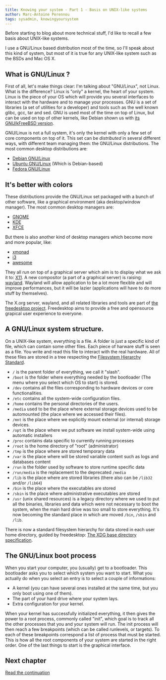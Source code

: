```yaml
---
title: Knowing your system - Part 1 - Basis on UNIX-like systems
author: Marc-Antoine Perennou
tags: sysadmin, knowingyoursystem
---
```


Before starting to blog about more technical stuff, I'd like to recall a few basis
about UNIX-like systems.

I use a GNU/Linux based distribution most of the time, so I'll speak about this kind of system,
but most of it is true for any UNIX-like system such as the BSDs and Mac OS X.

## What is GNU/Linux ?

First of all, let's make things clear: I'm talking about "GNU/Linux", not Linux.
What is the difference?
Linux is "only" a kernel, the heart of your system. Linux is the piece of your OS which
will provide you several interfaces to interact with the hardware and to manage your processes.
GNU is a set of libraries (a set of utilities for a developer) and tools such as the well known
glibc, gcc, tar and sed.
GNU is used most of the time on top of Linux, but can be used on top of other kernels, like
Debian shown us with [its GNU/kFreeBSD version](http://www.debian.org/ports/kfreebsd-gnu/).

GNU/Linux is not a full system, it's only the kernel with only a few set of core components on
top of it. This set can be _distributed_ in several different ways, with different team managing
them: the GNU/Linux distributions. The most common desktop distributions are:

* [Debian GNU/Linux](http://www.debian.org/)
* [Ubuntu GNU/Linux](http://www.ubuntu.com/) (Which is Debian-based)
* [Fedora GNU/Linux](http://fedoraproject.org/)

## It's better with colors

These distributions provide the GNU/Linux set packaged with a bunch of other software, like a
graphical environment (aka desktop/window manager). The most common desktop managers are:

* [GNOME](http://www.gnome.org/)
* [KDE](http://www.kde.org/)
* [XFCE](http://xfce.org/)

But there is also another kind of desktop managers which become more and more popular, like:

* [xmonad](http://xmonad.org/)
* [i3](http://i3wm.org/)
* [awesome](http://awesome.naquadah.org/)

They all run on top of a graphical server which aim is to display what we ask it to: [X11](http://www.x.org/wiki/).
A new compositor (a part of a graphical server) is raising: [wayland](http://wayland.freedesktop.org/).
Wayland will allow application to be a lot more flexible and will improve performances, but it will be
lazier (applications will have to do more stuff by themselves).

The X.org server, wayland, and all related libraries and tools are part of [the freedesktop project](http://www.freedesktop.org/wiki/).
Freedesktop aims to provide a free and opensource grapical user experience to everyone.

## A GNU/Linux system structure.

On a UNIX-like system, everything is a file.
A folder is just a specific kind of file, which can contain some other files.
Each piece of harware stuff is seen as a file. You write and read this file to
interact with the real hardware.
All of these files are stored in a tree respecting the [Filesystem Hierarchy Standard](http://en.wikipedia.org/wiki/Filesystem_Hierarchy_Standard).

* `/` is the parent folder of everything, we call it "slash".
* `/boot` is the folder where everything needed by the bootloader (The menu where you select which OS to start) is stored.
* `/dev` contains all the files corresponding to hardware devices or core functionalities.
* `/etc` contains all the system-wide configuration files.
* `/home` contains the personal directories of the users.
* `/media` used to be the place where external storage devices used to be automounted (the place where we accessed their files).
* `/mnt` is the place where we explicitly mount external (or internal) storage devices.
* `/opt` is the place where we put software we install system-wide using automatic installers
* `/proc` contains data specific to currently running processes
* `/root` is the home directory of "root" (administrator)
* `/tmp` is the place where are stored temporary data
* `/var` is the place where will be stored variable content such as logs and databases content
* `/run` is the folder used by software to store runtime specific data
* `/run/media` is the replacement to the deprecated `/media`
* `/lib` is the place where are stored libraries (there also can be `/lib32` and/or `/lib64`)
* `/bin` is the place where the executables are stored
* `/sbin` is the place where administrative executables are stored
* `/usr` (unix shared resources) is a legacy directory where we used to put all the binaries, libraries and data which
were not necessary to boot the system, when the main hard drive was too small to store everything. It's now becoming
the standard place in which are moved `/bin`, `/sbin` and `/lib`.

There is now a standard filesystem hierarchy for data stored in each user home directory, guided by freedesktop:
[The XDG base directory specification](http://standards.freedesktop.org/basedir-spec/basedir-spec-latest.html).

## The GNU/Linux boot process

When you start your computer, you (usually) get to a bootloader. This bootloader asks you to select which
system you want to start. What you actually do when you select an entry is to select a couple of informations:

* A kernel (you can have several ones installed at the same time, but you only boot using one of them).
* The part of your hard drive where your system lays.
* Extra configuration for your kernel.

When your kernel has successfully initialized everything, it then gives the power to a root process, commonly
called "init", which goal is to track all the other processes that you and your system will run.
The init process will then reach a few breakpoints (which can be called runlevels, or targets). To each of these
breakpoints correspond a list of process that must be started. This is how all the root components of your system are
started in the right order. One of the last things to start is the graphical interface.

## Next chapter

[Read the continuation](http://www.imagination-land.org/posts/2012-11-29-knowing-your-system-part-the-init-process.html)
